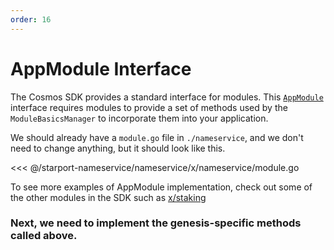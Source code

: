 ```yaml
---
order: 16
---
```


# AppModule Interface

The Cosmos SDK provides a standard interface for modules. This [`AppModule`](https://github.com/cosmos/cosmos-sdk/blob/master/types/module.go) interface requires modules to provide a set of methods used by the `ModuleBasicsManager` to incorporate them into your application.

We should already have a `module.go` file in `./nameservice`, and we don't need to change anything, but it should look like this.

<<< @/starport-nameservice/nameservice/x/nameservice/module.go

To see more examples of AppModule implementation, check out some of the other modules in the SDK such as [x/staking](https://github.com/cosmos/cosmos-sdk/blob/master/x/staking/genesis.go)

### Next, we need to implement the genesis-specific methods called above.
